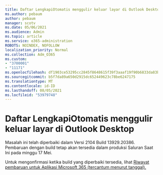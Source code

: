 ```yaml
---
title: Daftar LengkapiOtomatis menggulir keluar layar di Outlook Desktop
ms.author: pebaum
author: pebaum
manager: scotv
ms.date: 05/06/2021
ms.audience: Admin
ms.topic: article
ms.service: o365-administration
ROBOTS: NOINDEX, NOFOLLOW
localization_priority: Normal
ms.collection: Adm_O365
ms.custom:
- "3700001"
- "11171"
ms.openlocfilehash: df1903ce53295cc2845f8648615f39f3aaaf19f90b6833da83b27ba836e44d4e
ms.sourcegitcommit: b5f7da89a650d2915dc652449623c78be6247175
ms.translationtype: MT
ms.contentlocale: id-ID
ms.lasthandoff: 08/05/2021
ms.locfileid: "53979748"
---
```

# <a name="autocomplete-list-scrolls-off-the-screen-in-outlook-desktop"></a>Daftar LengkapiOtomatis menggulir keluar layar di Outlook Desktop

Masalah ini telah diperbaiki dalam Versi 2104 Build 13929.20386. Pembaruan dengan build tetap akan tersedia dalam produksi Saluran Saat Ini pada minggu 17 Mei. 

Untuk mengonfirmasi ketika build yang diperbaiki tersedia, lihat [Riwayat pembaruan untuk Aplikasi Microsoft 365 (tercantum menurut tanggal).](/officeupdates/update-history-microsoft365-apps-by-date)